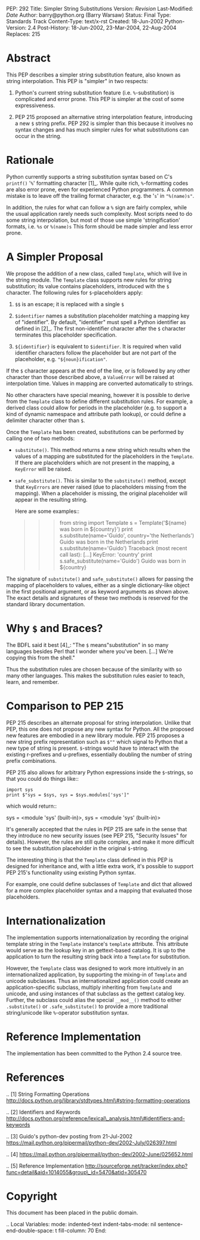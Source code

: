 PEP: 292 Title: Simpler String Substitutions Version: $Revision$
Last-Modified: $Date$ Author: barry\@python.org (Barry Warsaw) Status:
Final Type: Standards Track Content-Type: text/x-rst Created:
18-Jun-2002 Python-Version: 2.4 Post-History: 18-Jun-2002, 23-Mar-2004,
22-Aug-2004 Replaces: 215

Abstract
========

This PEP describes a simpler string substitution feature, also known as
string interpolation. This PEP is "simpler" in two respects:

1.  Python's current string substitution feature (i.e. `%`-substitution)
    is complicated and error prone. This PEP is simpler at the cost of
    some expressiveness.

2.  PEP 215 proposed an alternative string interpolation feature,
    introducing a new `$` string prefix. PEP 292 is simpler than this
    because it involves no syntax changes and has much simpler rules for
    what substitutions can occur in the string.

Rationale
=========

Python currently supports a string substitution syntax based on C's
`printf()` '`%`' formatting character \[1\]\_. While quite rich,
`%`-formatting codes are also error prone, even for experienced Python
programmers. A common mistake is to leave off the trailing format
character, e.g. the '`s`' in `"%(name)s"`.

In addition, the rules for what can follow a `%` sign are fairly
complex, while the usual application rarely needs such complexity. Most
scripts need to do some string interpolation, but most of those use
simple 'stringification' formats, i.e. `%s` or `%(name)s` This form
should be made simpler and less error prone.

A Simpler Proposal
==================

We propose the addition of a new class, called `Template`, which will
live in the string module. The `Template` class supports new rules for
string substitution; its value contains placeholders, introduced with
the `$` character. The following rules for `$`-placeholders apply:

1.  `$$` is an escape; it is replaced with a single `$`

2.  `$identifier` names a substitution placeholder matching a mapping
    key of "identifier". By default, "identifier" must spell a Python
    identifier as defined in \[2\]\_. The first non-identifier character
    after the `$` character terminates this placeholder specification.

3.  `${identifier}` is equivalent to `$identifier`. It is required when
    valid identifier characters follow the placeholder but are not part
    of the placeholder, e.g. `"${noun}ification"`.

If the `$` character appears at the end of the line, or is followed by
any other character than those described above, a `ValueError` will be
raised at interpolation time. Values in mapping are converted
automatically to strings.

No other characters have special meaning, however it is possible to
derive from the `Template` class to define different substitution rules.
For example, a derived class could allow for periods in the placeholder
(e.g. to support a kind of dynamic namespace and attribute path lookup),
or could define a delimiter character other than `$`.

Once the `Template` has been created, substitutions can be performed by
calling one of two methods:

-   `substitute()`. This method returns a new string which results when
    the values of a mapping are substituted for the placeholders in the
    `Template`. If there are placeholders which are not present in the
    mapping, a `KeyError` will be raised.

-   `safe_substitute()`. This is similar to the `substitute()` method,
    except that `KeyErrors` are never raised (due to placeholders
    missing from the mapping). When a placeholder is missing, the
    original placeholder will appear in the resulting string.

    Here are some examples::

    > > > from string import Template s = Template('\${name} was born in
    > > > \${country}') print s.substitute(name='Guido', country='the
    > > > Netherlands') Guido was born in the Netherlands print
    > > > s.substitute(name='Guido') Traceback (most recent call last):
    > > > \[...\] KeyError: 'country' print
    > > > s.safe\_substitute(name='Guido') Guido was born in \${country}

The signature of `substitute()` and `safe_substitute()` allows for
passing the mapping of placeholders to values, either as a single
dictionary-like object in the first positional argument, or as keyword
arguments as shown above. The exact details and signatures of these two
methods is reserved for the standard library documentation.

Why `$` and Braces?
===================

The BDFL said it best \[4\]\_: "The `$` means"substitution\" in so many
languages besides Perl that I wonder where you've been. \[...\] We're
copying this from the shell.\"

Thus the substitution rules are chosen because of the similarity with so
many other languages. This makes the substitution rules easier to teach,
learn, and remember.

Comparison to PEP 215
=====================

PEP 215 describes an alternate proposal for string interpolation. Unlike
that PEP, this one does not propose any new syntax for Python. All the
proposed new features are embodied in a new library module. PEP 215
proposes a new string prefix representation such as `$""` which signal
to Python that a new type of string is present. `$`-strings would have
to interact with the existing r-prefixes and u-prefixes, essentially
doubling the number of string prefix combinations.

PEP 215 also allows for arbitrary Python expressions inside the
`$`-strings, so that you could do things like::

    import sys
    print $"sys = $sys, sys = $sys.modules['sys']"

which would return::

sys = \<module 'sys' (built-in)\>, sys = \<module 'sys' (built-in)\>

It's generally accepted that the rules in PEP 215 are safe in the sense
that they introduce no new security issues (see PEP 215, "Security
Issues" for details). However, the rules are still quite complex, and
make it more difficult to see the substitution placeholder in the
original `$`-string.

The interesting thing is that the `Template` class defined in this PEP
is designed for inheritance and, with a little extra work, it's possible
to support PEP 215's functionality using existing Python syntax.

For example, one could define subclasses of `Template` and dict that
allowed for a more complex placeholder syntax and a mapping that
evaluated those placeholders.

Internationalization
====================

The implementation supports internationalization by recording the
original template string in the `Template` instance's `template`
attribute. This attribute would serve as the lookup key in an
gettext-based catalog. It is up to the application to turn the resulting
string back into a `Template` for substitution.

However, the `Template` class was designed to work more intuitively in
an internationalized application, by supporting the mixing-in of
`Template` and unicode subclasses. Thus an internationalized application
could create an application-specific subclass, multiply inheriting from
`Template` and unicode, and using instances of that subclass as the
gettext catalog key. Further, the subclass could alias the special
`__mod__()` method to either `.substitute()` or `.safe_substitute()` to
provide a more traditional string/unicode like `%`-operator substitution
syntax.

Reference Implementation
========================

The implementation has been committed to the Python 2.4 source tree.

References
==========

.. \[1\] String Formatting Operations
http://docs.python.org/library/stdtypes.html\#string-formatting-operations

.. \[2\] Identifiers and Keywords
http://docs.python.org/reference/lexical\_analysis.html\#identifiers-and-keywords

.. \[3\] Guido's python-dev posting from 21-Jul-2002
https://mail.python.org/pipermail/python-dev/2002-July/026397.html

.. \[4\]
https://mail.python.org/pipermail/python-dev/2002-June/025652.html

.. \[5\] Reference Implementation
http://sourceforge.net/tracker/index.php?func=detail&aid=1014055&group\_id=5470&atid=305470

Copyright
=========

This document has been placed in the public domain.

.. Local Variables: mode: indented-text indent-tabs-mode: nil
sentence-end-double-space: t fill-column: 70 End:
